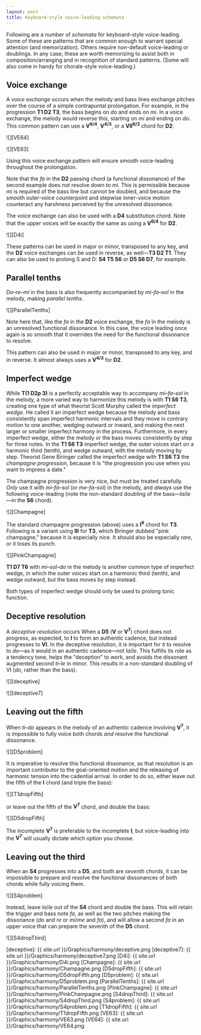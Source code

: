 ```yaml
---
layout: post
title: Keyboard-style voice-leading schemata
---
```


Following are a number of *schemata* for keyboard-style voice-leading. Some of these are patterns that are common enough to warrant special attention (and memorization). Others require non-default voice-leading or doublings. In any case, these are worth memorizing to assist both in composition/arranging and in recognition of standard patterns. (Some will also come in handy for chorale-style voice-leading.)


## Voice exchange ##

A *voice exchange* occurs when the melody and bass lines exchange pitches over the course of a simple contrapuntal prolongation. For example, in the progression **T1 D2 T3**, the bass begins on *do* and ends on *mi*. In a voice exchange, the melody would reverse this, starting on *mi* and ending on *do*. This common pattern can use a **V<sup>6/4</sup>**, **V<sup>4/3</sup>**, or a **VII<sup>6/3</sup>** chord for **D2**:

![][VE64]

![][VE63]

Using this voice exchange pattern will ensure smooth voice-leading throughout the prolongation.

Note that the *fa* in the **D2** passing chord (a functional dissonance) of the second example does *not* resolve down to *mi*. This is permissible because *mi* is required of the bass line but cannot be doubled, and because the smooth outer-voice counterpoint and stepwise inner-voice motion counteract any harshness perceived by the unresolved dissonance.

The voice exchange can also be used with a **D4** substitution chord. Note that the upper voices will be exactly the same as using a **V<sup>6/4</sup>** for **D2**.

![][D4i] 

These patterns can be used in major or minor, transposed to any key, and the **D2** voice exchanges can be used in reverse, as well—**T3 D2 T1**. They can also be used to prolong S and D: **S4 T5 S6** or **D5 S6 D7**, for example.


## Parallel tenths ##

*Do–re–mi* in the bass is also frequently accompanied by *mi–fa–sol* in the melody, making *parallel tenths*.

![][ParallelTenths]

Note here that, like the *fa* in the **D2** voice exchange, the *fa* in the melody is an unresolved functional dissonance. In this case, the voice leading once again is so smooth that it overrides the need for the functional dissonance to resolve.

This pattern can also be used in major or minor, transposed to any key, and in reverse. It almost always uses a **V<sup>4/3</sup>** for **D2**.

## Imperfect wedge ##

While **T(1 D2p 3)** is a perfectly acceptable way to accompany *mi–fa–sol* in the melody, a more varied way to harmonize this melody is with **T1 S6 T3**, creating one type of what theorist Scott Murphy called the *imperfect wedge*. He called it an imperfect wedge because the melody and bass consistently span imperfect harmonic intervals and they move in contrary motion to one another, wedging outward or inward, and making the next larger or smaller imperfect harmony in the process. Furthermore, in every imperfect wedge, either the melody or the bass moves consistently by step for three notes. In the **T1 S6 T3** imperfect wedge, the outer voices start on a harmonic third (tenth), and wedge outward, with the melody moving by step. Theorist Gene Biringer called the imperfect wedge with **T1 S6 T3** the *champagne progression*, because it is "the progression you use when you want to impress a date."

The champagne progression is very nice, but must be treated carefully. *Only* use it with *mi–fa–sol* (or *me–fa–sol*) in the melody, and *always* use the following voice-leading (note the non-standard doubling of the bass—*la*/*le*—in the **S6** chord).

![][Champagne]

The standard champagne progression (above) uses a **I<sup>6</sup>** chord for **T3**. Following is a variant using **III** for **T3**, which Biringer dubbed "pink champagne," because it is especially nice. It should also be especially *rare*, or it loses its punch. 

![][PinkChampagne]

**T1 D7 T6** with *mi–sol–do* in the melody is another common type of imperfect wedge, in which the outer voices start on a harmonic third (tenth), and wedge outward, but the bass moves by step instead.

Both types of imperfect wedge should only be used to prolong tonic function.

## Deceptive resolution ##

A *deceptive resolution* occurs When a **D5** (**V** or **V<sup>7</sup>**) chord does not progress, as expected, to **I**  to form an authentic cadence, but instead progresses to **VI**. In the deceptive resolution, it is important for *ti* to resolve to *do*—as it would in an authentic cadence—not *la*/*le*. This fulfills its role as a tendency tone, helps the "deception" to work, and avoids the dissonant augmented second *ti*–*le* in minor. This results in a non-standard doubling of VI (*do*, rather than the bass).

![][deceptive]

![][deceptive7]

## Leaving out the fifth ##

When *ti*–*do* appears in the melody of an authentic cadence involving **V<sup>7</sup>**, it is impossible to fully voice both chords *and* resolve the functional dissonance.

![][D5problem]

It is imperative to resolve this functional dissonance, as that resolution is an important contributor to the goal-oriented motion and the releasing of harmonic tension into the cadential arrival. In order to do so, either leave out the fifth of the **I** chord (and triple the bass):

![][T1dropFifth]

or leave out the fifth of the **V<sup>7</sup>** chord, and double the bass:

![][D5dropFifth]

The incomplete **V<sup>7</sup>** is preferable to the incomplete **I**, but voice-leading into the **V<sup>7</sup>** will usually dictate which option you choose.

## Leaving out the third ##

When an **S4** progresses into a **D5**, and both are *seventh chords*, it can be impossible to prepare and resolve the functional dissonances of both chords while fully voicing them.

![][S4problem]

Instead, leave *la*/*le* out of the **S4** chord and double the bass. This will retain the trigger and bass note *fa*, as well as the two pitches making the dissonance (*do* and *re* or *mi*/*me* and *fa*), and will allow a second *fa* in an upper voice that can prepare the seventh of the **D5** chord.

![][S4dropThird]


[deceptive]: {{ site.url }}/Graphics/harmony/deceptive.png
[deceptive7]: {{ site.url }}/Graphics/harmony/deceptive7.png
[D4i]: {{ site.url }}/Graphics/harmony/D4i.png
[Champagne]: {{ site.url }}/Graphics/harmony/Champagne.png
[D5dropFifth]: {{ site.url }}/Graphics/harmony/D5dropFifth.png
[D5problem]: {{ site.url }}/Graphics/harmony/D5problem.png
[ParallelTenths]: {{ site.url }}/Graphics/harmony/ParallelTenths.png
[PinkChampagne]: {{ site.url }}/Graphics/harmony/PinkChampagne.png
[S4dropThird]: {{ site.url }}/Graphics/harmony/S4dropThird.png
[S4problem]: {{ site.url }}/Graphics/harmony/S4problem.png
[T1dropFifth]: {{ site.url }}/Graphics/harmony/T1dropFifth.png
[VE63]: {{ site.url }}/Graphics/harmony/VE63.png
[VE64]: {{ site.url }}/Graphics/harmony/VE64.png
